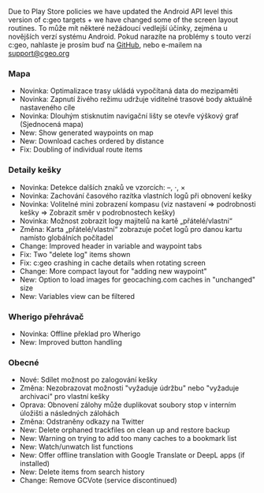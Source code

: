 Due to Play Store policies we have updated the Android API level this version of c:geo targets + we have changed some of the screen layout routines. To může mít některé nežádoucí vedlejší účinky, zejména u novějších verzí systému Android. Pokud narazíte na problémy s touto verzí c:geo, nahlaste je prosím buď na [GitHub](https://github.com/cgeo/cgeo), nebo e-mailem na [support@cgeo.org](mailto:support@cgeo.org)

### Mapa
- Novinka: Optimalizace trasy ukládá vypočítaná data do mezipaměti
- Novinka: Zapnutí živého režimu udržuje viditelné trasové body aktuálně nastaveného cíle
- Novinka: Dlouhým stisknutím navigační lišty se otevře výškový graf (Sjednocená mapa)
- New: Show generated waypoints on map
- New: Download caches ordered by distance
- Fix: Doubling of individual route items

### Detaily kešky
- Novinka: Detekce dalších znaků ve vzorcích: –, ⋅, ×
- Novinka: Zachování časového razítka vlastních logů při obnovení kešky
- Novinka: Volitelné mini zobrazení kompasu (viz nastavení => podrobnosti kešky => Zobrazit směr v podrobnostech kešky)
- Novinka: Možnost zobrazit logy majitelů na kartě „přátelé/vlastní“
- Změna: Karta „přátelé/vlastní“ zobrazuje počet logů pro danou kartu namísto globálních počítadel
- Change: Improved header in variable and waypoint tabs
- Fix: Two "delete log" items shown
- Fix: c:geo crashing in cache details when rotating screen
- Change: More compact layout for "adding new waypoint"
- New: Option to load images for geocaching.com caches in "unchanged" size
- New: Variables view can be filtered

### Wherigo přehrávač
- Novinka: Offline překlad pro Wherigo
- New: Improved button handling

### Obecné
- Nové: Sdílet možnost po zalogování kešky
- Změna: Nezobrazovat možnosti "vyžaduje údržbu" nebo "vyžaduje archivaci" pro vlastní kešky
- Oprava: Obnovení zálohy může duplikovat soubory stop v interním úložišti a následných zálohách
- Změna: Odstraněny odkazy na Twitter
- New: Delete orphaned trackfiles on clean up and restore backup
- New: Warning on trying to add too many caches to a bookmark list
- New: Watch/unwatch list functions
- New: Offer offline translation with Google Translate or DeepL apps (if installed)
- New: Delete items from search history
- Change: Remove GCVote (service discontinued)
